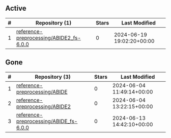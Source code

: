 ## Active
| # | Repository (1) | Stars | Last Modified |
| --- | --- | --- | --- |
| 1 | [reference-preprocessing/ABIDE2_fs-6.0.0](https://gin.g-node.org/reference-preprocessing/ABIDE2_fs-6.0.0) | 0 | 2024-06-19 19:02:20+00:00 |

## Gone
| # | Repository (3) | Stars | Last Modified |
| --- | --- | --- | --- |
| 1 | [reference-preprocessing/ABIDE](https://gin.g-node.org/reference-preprocessing/ABIDE) | 0 | 2024-06-04 11:49:14+00:00 |
| 2 | [reference-preprocessing/ABIDE2](https://gin.g-node.org/reference-preprocessing/ABIDE2) | 0 | 2024-06-04 13:22:15+00:00 |
| 3 | [reference-preprocessing/ABIDE_fs-6.0.0](https://gin.g-node.org/reference-preprocessing/ABIDE_fs-6.0.0) | 0 | 2024-06-13 14:42:10+00:00 |
